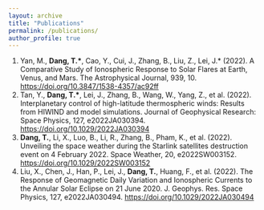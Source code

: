 ```yaml
---
layout: archive
title: "Publications"
permalink: /publications/
author_profile: true
---
```


1. Yan, M., **Dang, T.\***,  Cao, Y., Cui, J., Zhang, B., Liu, Z., Lei, J.\* (2022). A Comparative Study of Ionospheric Response to Solar Flares at Earth, Venus, and Mars. The Astrophysical Journal, 939, 10. https://doi.org/10.3847/1538-4357/ac92ff
2. Tan, Y., **Dang, T.\***, Lei, J., Zhang, B., Wang, W., Yang, Z., et al. (2022). Interplanetary control of high-latitude thermospheric winds: Results from HIWIND and model simulations. Journal of Geophysical Research: Space Physics, 127, e2022JA030394. https://doi.org/10.1029/2022JA030394
3. **Dang, T.**, Li, X., Luo, B., Li, R., Zhang, B., Pham, K., et al. (2022). Unveiling the space weather during the Starlink satellites destruction event on 4 February 2022. Space Weather, 20, e2022SW003152. https://doi.org/10.1029/2022SW003152
4. Liu, X., Chen, J., Han, P., Lei, J., **Dang, T.**, Huang, F., et al. (2022). The Response of Geomagnetic Daily Variation and Ionospheric Currents to the Annular Solar Eclipse on 21 June 2020. J. Geophys. Res. Space Physics, 127, e2022JA030494. https://doi.org/10.1029/2022JA030494

